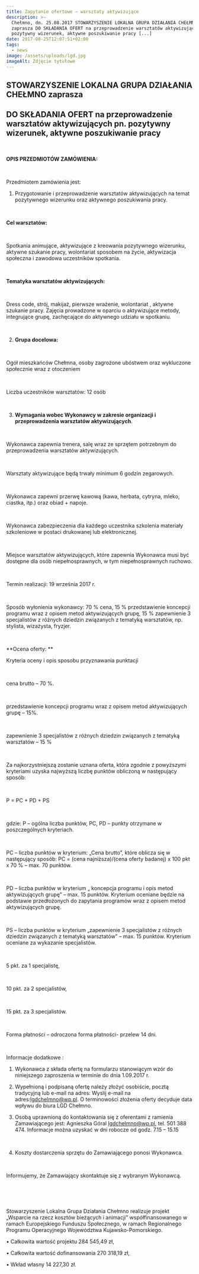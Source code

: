```yaml
---
title: Zapytanie ofertowe – warsztaty aktywizujące
description: >-
  Chełmno, dn. 25.08.2017 STOWARZYSZENIE LOKALNA GRUPA DZIAŁANIA CHEŁMNO
  zaprasza DO SKŁADANIA OFERT na przeprowadzenie warsztatów aktywizujących pn.
  pozytywny wizerunek, aktywne poszukiwanie pracy [...]
date: 2017-08-25T12:07:51+02:00
tags:
  - news
image: /assets/uploads/lgd.jpg
imageAlt: Zdjęcie tytułowe
---
```

## STOWARZYSZENIE LOKALNA GRUPA DZIAŁANIA CHEŁMNO zaprasza

## DO SKŁADANIA OFERT na przeprowadzenie warsztatów aktywizujących pn. pozytywny wizerunek, aktywne poszukiwanie pracy

<br>

**OPIS PRZEDMIOTÓW ZAMÓWIENIA:**

<br>

Przedmiotem zamówienia jest:

1. Przygotowanie i przeprowadzenie warsztatów aktywizujących na temat pozytywnego wizerunku oraz aktywnego poszukiwania pracy.

<br>

**Cel warsztatów:**

<br>

 Spotkania animujące, aktywizujące z kreowania pozytywnego wizerunku, aktywne szukanie pracy, wolontariat sposobem na życie, aktywizacja społeczna i zawodowa uczestników spotkania. 

<br>

**Tematyka warsztatów aktywizujących:**

<br>

Dress code, strój, makijaż, pierwsze wrażenie, wolontariat , aktywne szukanie pracy. Zajęcia prowadzone w oparciu o aktywizujące metody, integrujące grupę, zachęcające do aktywnego udziału w spotkaniu.

<br>

2. **Grupa docelowa:**

<br>

 Ogół mieszkańców Chełmna, osoby zagrożone ubóstwem oraz wykluczone społecznie wraz z otoczeniem

<br>

Liczba uczestników warsztatów: 12 osób

<br>

3. **Wymagania wobec Wykonawcy w zakresie organizacji i przeprowadzenia warsztatów aktywizujących**.

<br>

 Wykonawca zapewnia trenera, salę wraz ze sprzętem potrzebnym do przeprowadzenia warsztatów aktywizujących.

<br>

Warsztaty aktywizujące będą trwały minimum 6 godzin zegarowych.

<br>

Wykonawca zapewni przerwę kawową (kawa, herbata, cytryna, mleko, ciastka, itp.) oraz obiad + napoje.

<br>

Wykonawca zabezpieczenia dla każdego uczestnika szkolenia materiały szkoleniowe w postaci drukowanej lub elektronicznej.

<br>

Miejsce warsztatów aktywizujących, które zapewnia Wykonawca musi być dostępne dla osób niepełnosprawnych, w tym niepełnosprawnych ruchowo.

<br>

Termin realizacji: 19 września 2017 r.

<br>

Sposób wyłonienia wykonawcy: 70 % cena, 15 % przedstawienie koncepcji programu wraz z opisem metod aktywizujących grupę, 15 % zapewnienie 3 specjalistów z różnych dziedzin związanych z tematyką warsztatów, np. stylista, wizażysta, fryzjer.

<br>

**Ocena oferty: **

Kryteria oceny i opis sposobu przyznawania punktacji

<br>

cena brutto – 70 %.

<br>

przedstawienie koncepcji programu wraz z opisem metod aktywizujących grupę – 15%.

<br>

zapewnienie 3 specjalistów z różnych dziedzin związanych z tematyką warsztatów – 15 %

<br>

Za najkorzystniejszą zostanie uznana oferta, która zgodnie z powyższymi kryteriami uzyska najwyższą liczbę punktów obliczoną w następujący sposób:

<br>

P = PC + PD + PS

<br>

gdzie: P – ogólna liczba punktów, PC, PD – punkty otrzymane w poszczególnych kryteriach.

<br>

PC – liczba punktów w kryterium: „Cena brutto”, które oblicza się w następujący sposób: PC = (cena najniższa)/(cena oferty badanej) x 100 pkt x 70 % – max. 70 punktów.

<br>

PD – liczba punktów w kryterium „ koncepcja programu i opis metod aktywizujących grupę” – max. 15 punktów. Kryterium oceniane będzie na podstawie przedłożonych do zapytania programów wraz z opisem metod aktywizujących grupę.

<br>

PS – liczba punktów w kryterium „zapewnienie 3 specjalistów z różnych dziedzin związanych z tematyką warsztatów” – max. 15 punktów. Kryterium oceniane za wykazanie specjalistów.

<br>

5 pkt. za 1 specjalistę,

<br>

10 pkt. za 2 specjalistów,

<br>

15 pkt. za 3 specjalistów.

<br>

Forma płatności – odroczona forma płatności- przelew 14 dni.

<br>

Informacje dodatkowe :

1. Wykonawca z składa ofertę na formularzu stanowiącym wzór do niniejszego zaproszenia w terminie do dnia 1.09.2017 r.

2. Wypełnioną i podpisaną ofertę należy złożyć osobiście, pocztą tradycyjną lub e-mail na adres: Wyslij e-mail na adres:lgdchelmno@wp.pl. O terminowości złożenia oferty decyduje data wpływu do biura LGD Chełmno.

3. Osobą uprawnioną do kontaktowania się z oferentami z ramienia Zamawiającego jest: Agnieszka Góral lgdchelmno@wp.pl, tel. 501 388 474. Informacje można uzyskać w dni robocze od godz. 7.15 – 15.15

<br>

4. Koszty dostarczenia sprzętu do Zamawiającego ponosi Wykonawca.

<br>

Informujemy, że Zamawiający skontaktuje się z wybranym Wykonawcą.

<br>

<br>

<br>

Stowarzyszenie Lokalna Grupa Działania Chełmno realizuje projekt „Wsparcie na rzecz kosztów bieżących i animacji” współfinansowanego w ramach Europejskiego Funduszu Społecznego, w ramach Regionalnego Programu Operacyjnego Województwa Kujawsko-Pomorskiego.



• Całkowita wartość projektu 284 545,49 zł,



• Całkowita wartość dofinansowania 270 318,19 zł,



• Wkład własny 14 227,30 zł.
